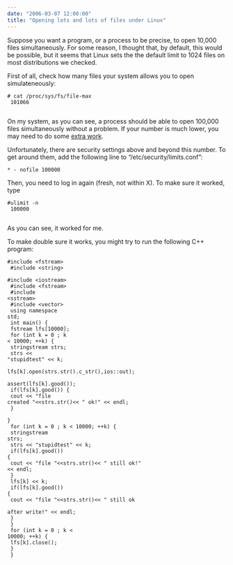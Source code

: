 ```yaml
---
date: "2006-03-07 12:00:00"
title: "Opening lots and lots of files under Linux"
---
```




Suppose you want a program, or a process to be precise, to open 10,000 files simultaneously. For some reason, I thought that, by default, this would be possible, but it seems that Linux sets the the default limit to 1024 files on most distributions we checked.

First of all, check how many files your system allows you to open simulateneously:

<code># cat /proc/sys/fs/file-max<br/>
101066<br/>
</code>

On my system, as you can see, a process should be able to open 100,000 files simultaneously without a problem. If your number is much lower, you may need to do some [extra work](http://lists.centos.org/pipermail/centos/2005-February/002655.html). 

Unfortunately, there are security settings above and beyond this number. To get around them, add the following line to &ldquo;/etc/security/limits.conf&rdquo;:

<code>* - nofile 100000</code>

Then, you need to log in again (fresh, not within X). To make sure it worked, type

<code>#ulimit -n<br/>
100000<br/>
</code>

As you can see, it worked for me.

To make double sure it works, you might try to run the following C++ program:

<code>#include &lt;fstream><br/>
#include &lt;string><br/>
#include &lt;iostream><br/>
#include &lt;fstream><br/>
#include &lt;sstream><br/>
#include &lt;vector><br/>
using namespace std;<br/>
int main() {<br/>
fstream lfs[10000];<br/>
for (int k = 0 ; k &lt; 10000; ++k) {<br/>
stringstream strs;<br/>
strs &lt;&lt; "stupidtest" &lt;&lt; k;<br/>
lfs[k].open(strs.str().c_str(),ios::out);<br/>
assert(lfs[k].good());<br/>
if(lfs[k].good()) {<br/>
cout &lt;&lt; "file created "&lt;&lt;strs.str()&lt;&lt; " ok!" &lt;&lt; endl;<br/>
}<br/>
}<br/>
for (int k = 0 ; k &lt; 10000; ++k) {<br/>
stringstream strs;<br/>
strs &lt;&lt; "stupidtest" &lt;&lt; k;<br/>
if(lfs[k].good()) {<br/>
cout &lt;&lt; "file "&lt;&lt;strs.str()&lt;&lt; " still ok!" &lt;&lt; endl;<br/>
}<br/>
lfs[k] &lt;&lt; k;<br/>
if(lfs[k].good()) {<br/>
cout &lt;&lt; "file "&lt;&lt;strs.str()&lt;&lt; " still ok<br/>
after write!" &lt;&lt; endl;<br/>
}<br/>
}<br/>
for (int k = 0 ; k &lt; 10000; ++k) {<br/>
lfs[k].close();<br/>
}<br/>
}</code>

